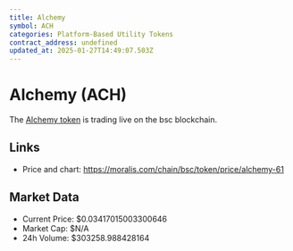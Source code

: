 ```yaml
---
title: Alchemy
symbol: ACH
categories: Platform-Based Utility Tokens
contract_address: undefined
updated_at: 2025-01-27T14:49:07.503Z
---
```


# Alchemy (ACH)
The [Alchemy token](https://moralis.com/chain/bsc/token/price/alchemy-61) is trading live on the bsc blockchain.

## Links
- Price and chart: https://moralis.com/chain/bsc/token/price/alchemy-61

## Market Data
- Current Price: $0.03417015003300646
- Market Cap: $N/A
- 24h Volume: $303258.988428164
